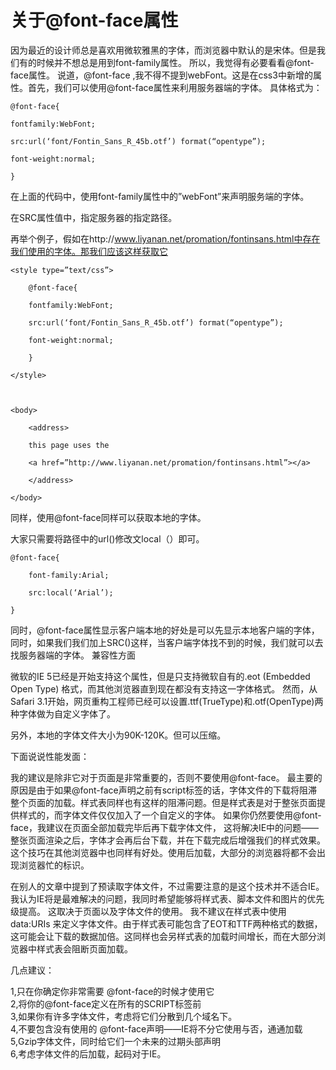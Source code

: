 <h1>关于@font-face属性</h1>
因为最近的设计师总是喜欢用微软雅黑的字体，而浏览器中默认的是宋体。但是我们有的时候并不想总是用到font-family属性。
所以，我觉得有必要看看@font-face属性。
说道，@font-face ,我不得不提到webFont。这是在css3中新增的属性。首先，我们可以使用@font-face属性来利用服务器端的字体。
具体格式为：

 

	@font-face{

	fontfamily:WebFont;

	src:url(‘font/Fontin_Sans_R_45b.otf’) format(“opentype”);

	font-weight:normal;

	}

在上面的代码中，使用font-family属性中的”webFont”来声明服务端的字体。

在SRC属性值中，指定服务器的指定路径。

再举个例子，假如在http://www.liyanan.net/promation/fontinsans.html中存在我们使用的字体。那我们应该这样获取它

 

	<style type=”text/css”>

		@font-face{

		fontfamily:WebFont;

		src:url(‘font/Fontin_Sans_R_45b.otf’) format(“opentype”);

		font-weight:normal;

		}

	</style>

	 

	<body>

		<address>

		this page uses the

		<a href=”http://www.liyanan.net/promation/fontinsans.html”></a>

		</address>

	</body>

同样，使用@font-face同样可以获取本地的字体。

大家只需要将路径中的url()修改文local（）即可。

 

	@font-face{

		font-family:Arial;

		src:local(‘Arial’);

	}
同时，@font-face属性显示客户端本地的好处是可以先显示本地客户端的字体，同时，如果我们我们加上SRC()这样，当客户端字体找不到的时候，我们就可以去找服务器端的字体。
兼容性方面

微软的IE 5已经是开始支持这个属性，但是只支持微软自有的.eot (Embedded Open Type) 格式，而其他浏览器直到现在都没有支持这一字体格式。
然而，从Safari 3.1开始，网页重构工程师已经可以设置.ttf(TrueType)和.otf(OpenType)两种字体做为自定义字体了。

另外，本地的字体文件大小为90K-120K。但可以压缩。

下面说说性能发面：

  我的建议是除非它对于页面是非常重要的，否则不要使用@font-face。
最主要的原因是由于如果@font-face声明之前有script标签的话，字体文件的下载将阻滞整个页面的加载。样式表同样也有这样的阻滞问题。但是样式表是对于整张页面提供样式的，而字体文件仅仅加入了一个自定义的字体。
如果你仍然要使用@font-face，我建议在页面全部加载完毕后再下载字体文件， 这将解决IE中的问题——整张页面渲染之后，字体才会再后台下载，并在下载完成后增强我们的样式效果。
这个技巧在其他浏览器中也同样有好处。使用后加载，大部分的浏览器将都不会出现浏览器忙的标识。

  在别人的文章中提到了预读取字体文件，不过需要注意的是这个技术并不适合IE。我认为IE将是最难解决的问题，我同时希望能够将样式表、脚本文件和图片的优先级提高。
这取决于页面以及字体文件的使用。
我不建议在样式表中使用 data:URIs  来定义字体文件。由于样式表可能包含了EOT和TTF两种格式的数据，这可能会让下载的数据加倍。这同样也会另样式表的加载时间增长，而在大部分浏览器中样式表会阻断页面加载。

几点建议：

1,只在你确定你非常需要 @font-face的时候才使用它 <br/>
2,将你的@font-face定义在所有的SCRIPT标签前 <br/>
3,如果你有许多字体文件，考虑将它们分散到几个域名下。<br/>
4,不要包含没有使用的 @font-face声明——IE将不分它使用与否，通通加载<br/>
5,Gzip字体文件，同时给它们一个未来的过期头部声明<br/>
6,考虑字体文件的后加载，起码对于IE。
